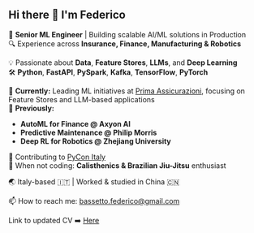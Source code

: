 ## Hi there 👋 I'm Federico

🦖 **Senior ML Engineer** | Building scalable AI/ML solutions in Production  
🔍 Experience across **Insurance, Finance, Manufacturing & Robotics**  

💡 Passionate about **Data**, **Feature Stores**, **LLMs**, and **Deep Learning**  
🛠️ **Python**, **FastAPI**, **PySpark**, **Kafka**, **TensorFlow**, **PyTorch**  

🔭 **Currently:** Leading ML initiatives at [Prima Assicurazioni](https://www.helloprima.com/), focusing on Feature Stores and LLM-based applications  
💼 **Previously:**  
- **AutoML for Finance @ Axyon AI**
- **Predictive Maintenance @ Philip Morris**
- **Deep RL for Robotics @ Zhejiang University**

🏢 Contributing to [PyCon Italy](https://pycon.it/)  
🥋 When not coding: **Calisthenics & Brazilian Jiu-Jitsu** enthusiast

🌏 Italy-based 🇮🇹 | Worked & studied in China 🇨🇳  

📫 How to reach me: [bassetto.federico@gmail.com](mailto:bassetto.federico@gmail.com)

Link to updated CV ➡️ [Here](https://drive.google.com/file/d/1y7BBBu2Q3_NJKaBv3V31iv0EunqcAEUB/view?usp=sharing)
